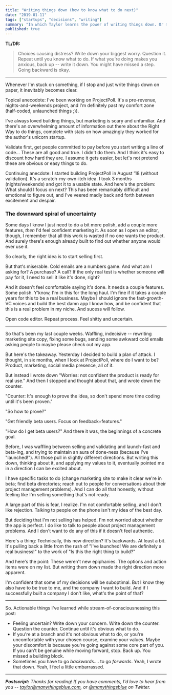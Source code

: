 ```yaml
---
title: "Writing things down (how to know what to do next)"
date: "2019-01-11"
tags: ["startups", "decisions", "writing"]
summary: "In which Taylor learns the power of writing things down. Or maybe learns a lesson about validating before coding. Or about launching too soon. All of the above, perhaps."
published: true
---
```


**TL/DR:**
> Choices causing distress? Write down your biggest worry. Question it. Repeat until you know what to do. If what you're doing makes you anxious, back up -- write it down. You might have missed a step. Going backward is okay.

----

Whenever I'm stuck on something, if I stop and just write things down on paper, it inevitably becomes clear. 

Topical anecodote: I've been working on ProjectPoll. It's a pre-revenue, nights-and-weekends project, and I'm definitely past my comfort zone (half-coded, unlaunched things ;)).

I've always loved building things, but marketing is scary and unfamiliar. And there's an overwhelming amount of information out there about the Right Way to do things, complete with stats on how amazingly they worked for the author's unicorn startup.

Validate first, get people committed to pay before you start writing a line of code... These are all good and true. I didn't do them. And I think it's easy to discount how hard they are. I assume it gets easier, but let's not pretend these are obvious or easy things to do.

Continuing anecdote: I started building ProjectPoll in August '18 (without validation). It's a scratch-my-own-itch idea. I took 3 months (nights/weekends) and got it to a usable state. And here's the problem: What should I focus on next? This has been remarkably difficult and emotional to figure out, and I've veered madly back and forth between excitement and despair.

### The downward spiral of uncertainty

Some days I know I just need to do a bit more polish, add a couple more features, _then_ I'd feel confident marketing it. As soon as I open an editor, though, I remember that all this work is wasted if no one wants the product. And surely there's enough already built to find out whether anyone would ever use it.

So clearly, the right idea is to start selling first.

But that's miserable. Cold emails are a numbers game. And what am I asking for? A purchase? A call? If the only real test is whether someone will pay for it, I need to sell it like it's done, right?

And it doesn't feel comfortable saying it's done. It needs a couple features. Some polish. Y'know, I'm in this for the long haul. I'm fine if it takes a couple years for this to be a real business. Maybe I should ignore the fast-growth-VC voices and build the best damn app I know how, and be confident that this is a real problem in my niche. And sucess will follow.

Open code editor. Repeat process. Feel shitty and uncertain.

* * *

So that's been my last couple weeks. Waffling, indecisive -- rewriting marketing site copy, fixing some bugs, sending some awkward cold emails asking people to maybe please check out my app.

But here's the takeaway. Yesterday I decided to build a plan of attack. I thought, in six months, when I look at ProjectPoll, where do I want to be? Product, marketing, social media presence, all of it.

But instead I wrote down "Worries: not confident the product is ready for real use." And then I stopped and thought about that, and wrote down the counter. 

"Counter: It's enough to prove the idea, so don't spend more time coding until it's been proven."

"So how to prove?" 

"Get friendly beta users. Focus on feedback+features." 

"How do I get beta users?" And there it was, the beginnings of a concrete goal. 

Before, I was waffling between selling and validating and launch-fast and beta-ing, and trying to maintain an aura of done-ness (because I've "launched!"). All those pull in slightly different directions. But writing this down, thinking about it, and applying my values to it, eventually pointed me in a direction I can be excited about.

I have specific tasks to do (change marketing site to make it clear we're in beta; find beta directories; reach out to people for conversations about their project management problems). And I can do all that honestly, without feeling like I'm selling something that's not ready.

A large part of this is fear, I realize. I'm not comfortable selling, and I don't like rejection. Talking to people on the phone isn't my idea of the best day. 

But deciding that I'm not selling has helped. I'm not worried about whether the app is perfect. I do like to talk to people about project management problems. And I don't want to do any of this if it doesn't feel authentic. 

Here's a thing: Technically, this new direction? It's backwards. At least a bit. It's pulling back a little from the rush of "I've launched! We are definitely a real business!" to the work of "Is this the right thing to build?"

And here's the point: These weren't new epiphanies. The options and action items were on my list. But writing them down made the right direction more apparent. 

I'm confident that some of my decisions will be suboptimal. But I know they also have to be true to me, and the company I want to build. And if I successfully built a company I don't like, what's the point of that?

* * *

So. Actionable things I've learned while stream-of-consciousnessing this post:

* Feeling uncertain? Write down your concern. Write down the counter. Question the counter. Continue until it's obvious what to do.
* If you're at a branch and it's not obvious what to do, or you're uncomfortable with your chosen course, examine your values. Maybe your discomfort is because you're going against some core part of you. If you can't be genuine while moving forward, stop. Back up. You missed a building block. 
* Sometimes you have to go _backwards_.... to go _forwards_. Yeah, I wrote that down. Yeah, I feel a little embarrassed.

----

*__Postscript:__
Thanks for reading! If you have comments, I'd love to hear from you -- [taylor@manythingsblue.com](mailto:taylor@manythingsblue.com), or [@manythingsblue](https://twitter.com/manythingsblue) on Twitter.*